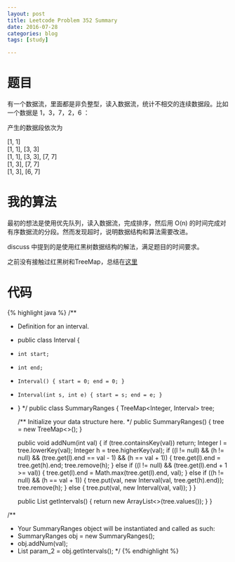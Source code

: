 ```yaml
---
layout: post
title: Leetcode Problem 352 Summary
date: 2016-07-28
categories: blog
tags: [study]

---
```


# 题目

有一个数据流，里面都是非负整型，读入数据流，统计不相交的连续数据段。比如一个数据是 1，3，7，2，6 ：

产生的数据段依次为

[1, 1]  
[1, 1], [3, 3]  
[1, 1], [3, 3], [7, 7]  
[1, 3], [7, 7]  
[1, 3], [6, 7]  

# 我的算法

最初的想法是使用优先队列，读入数据流，完成排序，然后用 O(n) 的时间完成对有序数据流的分段。然而发现超时，说明数据结构和算法需要改进。

discuss 中提到的是使用红黑树数据结构的解法，满足题目的时间要求。

之前没有接触过红黑树和TreeMap，总结在[这里]()

# 代码

{% highlight java %}
/**
 * Definition for an interval.
 * public class Interval {
 *     int start;
 *     int end;
 *     Interval() { start = 0; end = 0; }
 *     Interval(int s, int e) { start = s; end = e; }
 * }
 */
public class SummaryRanges {
    TreeMap<Integer, Interval> tree;

    /** Initialize your data structure here. */
    public SummaryRanges() {
        tree = new TreeMap<>();
    }
    
    public void addNum(int val) {
        if (tree.containsKey(val)) return;
        Integer l = tree.lowerKey(val);
        Integer h = tree.higherKey(val);
        if ((l != null) && (h != null) && (tree.get(l).end == val - 1) && (h == val + 1)) {
            tree.get(l).end = tree.get(h).end;
            tree.remove(h);
        } else if ((l != null) && (tree.get(l).end + 1 >= val)) {
            tree.get(l).end = Math.max(tree.get(l).end, val);
        } else if ((h != null) && (h == val + 1)) {
            tree.put(val, new Interval(val, tree.get(h).end));
            tree.remove(h);
        } else {
            tree.put(val, new Interval(val, val));
        }
    }
    
    public List<Interval> getIntervals() {
        return new ArrayList<>(tree.values());
    }
}

/**
 * Your SummaryRanges object will be instantiated and called as such:
 * SummaryRanges obj = new SummaryRanges();
 * obj.addNum(val);
 * List<Interval> param_2 = obj.getIntervals();
 */
 {% endhighlight %}